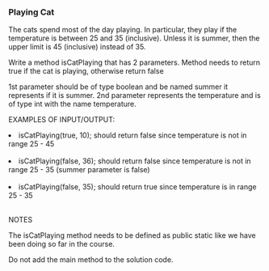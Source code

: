 <h3>Playing Cat</h3>
The cats spend most of the day playing. In particular, they play if the temperature is between 25 and 35 (inclusive). Unless it is summer, then the upper limit is 45 (inclusive) instead of 35.



Write a method isCatPlaying that has 2 parameters. Method needs to return true if the cat is playing, otherwise return false

1st parameter should be of type boolean and be named summer it represents if it is summer.
2nd parameter represents the temperature and is of type int with the name temperature.



EXAMPLES OF INPUT/OUTPUT:

<li>isCatPlaying(true, 10); should return false since temperature is not in range 25 - 45</li><br>

<li>isCatPlaying(false, 36); should return false since temperature is not in range 25 - 35 (summer parameter is false)</li><br>

<li>isCatPlaying(false, 35); should return true since temperature is in range 25 - 35</li><br>



NOTES

The isCatPlaying method needs to be defined as public static ​like we have been doing so far in the course.

Do not add the main method to the solution code.